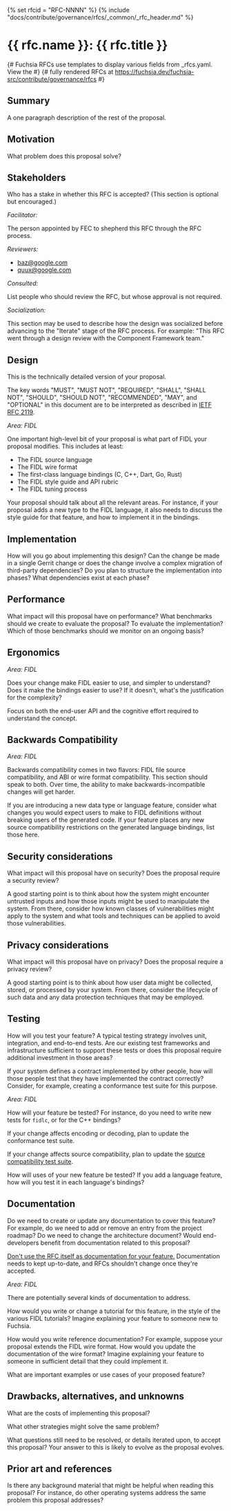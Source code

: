 <!-- mdformat off(templates not supported) -->
{% set rfcid = "RFC-NNNN" %} <!-- TODO: DO NOT SUBMIT, update number -->
{% include "docs/contribute/governance/rfcs/_common/_rfc_header.md" %}
# {{ rfc.name }}: {{ rfc.title }}
{# Fuchsia RFCs use templates to display various fields from _rfcs.yaml. View the #}
{# fully rendered RFCs at https://fuchsia.dev/fuchsia-src/contribute/governance/rfcs #}
<!-- SET the `rfcid` VAR ABOVE. DO NOT EDIT ANYTHING ELSE ABOVE THIS LINE. -->

<!-- mdformat on -->

<!-- This should begin with an H2 element (for example, ## Summary).-->

## Summary

A one paragraph description of the rest of the proposal.

## Motivation

What problem does this proposal solve?

## Stakeholders

Who has a stake in whether this RFC is accepted? (This section is optional but
encouraged.)

_Facilitator:_

The person appointed by FEC to shepherd this RFC through the RFC
process.

_Reviewers:_

- baz@google.com
- quux@google.com

_Consulted:_

List people who should review the RFC, but whose approval is not required.


_Socialization:_

This section may be used to describe how the design was socialized before
advancing to the "Iterate" stage of the RFC process. For example: "This RFC went
through a design review with the Component Framework team."

## Design

This is the technically detailed version of your proposal.

The key words "MUST", "MUST NOT", "REQUIRED", "SHALL", "SHALL NOT", "SHOULD",
"SHOULD NOT", "RECOMMENDED", "MAY", and "OPTIONAL" in this document are to be
interpreted as described in
[IETF RFC 2119](https://tools.ietf.org/html/rfc2119).

_Area: FIDL_

One important high-level bit of your proposal is what part of FIDL your proposal
modifies. This includes at least:

*   The FIDL source language
*   The FIDL wire format
*   The first-class language bindings (C, C++, Dart, Go, Rust)
*   The FIDL style guide and API rubric
*   The FIDL tuning process

Your proposal should talk about all the relevant areas. For instance, if your
proposal adds a new type to the FIDL language, it also needs to discuss the
style guide for that feature, and how to implement it in the bindings.

## Implementation

How will you go about implementing this design? Can the change be made in a
single Gerrit change or does the change involve a complex migration of
third-party dependencies? Do you plan to structure the implementation into
phases? What dependencies exist at each phase?

## Performance

What impact will this proposal have on performance? What benchmarks should we
create to evaluate the proposal? To evaluate the implementation? Which of those
benchmarks should we monitor on an ongoing basis?

## Ergonomics

_Area: FIDL_

Does your change make FIDL easier to use, and simpler to understand? Does it
make the bindings easier to use? If it doesn't, what's the justification for the
complexity?

Focus on both the end-user API and the cognitive effort required to understand
the concept.

## Backwards Compatibility

_Area: FIDL_

Backwards compatibility comes in two flavors: FIDL file source compatibility,
and ABI or wire format compatibility. This section should speak to both. Over
time, the ability to make backwards-incompatible changes will get harder.

If you are introducing a new data type or language feature, consider what
changes you would expect users to make to FIDL definitions without breaking
users of the generated code. If your feature places any new source compatibility
restrictions on the generated language bindings, list those here.

## Security considerations

What impact will this proposal have on security? Does the proposal require a
security review?

A good starting point is to think about how the system might encounter untrusted
inputs and how those inputs might be used to manipulate the system. From there,
consider how known classes of vulnerabilities might apply to the system and what
tools and techniques can be applied to avoid those vulnerabilities.

## Privacy considerations

What impact will this proposal have on privacy? Does the proposal require a
privacy review?

A good starting point is to think about how user data might be collected,
stored, or processed by your system. From there, consider the lifecycle of such
data and any data protection techniques that may be employed.

## Testing

How will you test your feature? A typical testing strategy involves unit,
integration, and end-to-end tests. Are our existing test frameworks and
infrastructure sufficient to support these tests or does this proposal require
additional investment in those areas?

If your system defines a contract implemented by other people, how will those
people test that they have implemented the contract correctly? Consider, for
example, creating a conformance test suite for this purpose.

_Area: FIDL_

How will your feature be tested? For instance, do you need to write new tests
for `fidlc`, or for the C++ bindings?

If your change affects encoding or decoding, plan to update the conformance test
suite.

If your change affects source compatibility, plan to update the
[source compatibility test suite](/src/tests/fidl/source_compatibility).

How will uses of your new feature be tested? If you add a language feature, how
will you test it in each language's bindings?

## Documentation

Do we need to create or update any documentation to cover this feature? For
example, do we need to add or remove an entry from the project roadmap? Do we
need to change the architecture document? Would end-developers benefit from
documentation related to this proposal?

[Don't use the RFC itself as documentation for your feature.][rfcs-vs-docs]
Documentation needs to kept up-to-date, and RFCs shouldn't change once they're
accepted.

[rfcs-vs-docs]: best_practices.md#rfcs-vs-docs

_Area: FIDL_

There are potentially several kinds of documentation to address.

How would you write or change a tutorial for this feature, in the style of the
various FIDL tutorials? Imagine explaining your feature to someone new to
Fuchsia.

How would you write reference documentation? For example, suppose your proposal
extends the FIDL wire format. How would you update the documentation of the wire
format? Imagine explaining your feature to someone in sufficient detail that
they could implement it.

What are important examples or use cases of your proposed feature?

## Drawbacks, alternatives, and unknowns

What are the costs of implementing this proposal?

What other strategies might solve the same problem?

What questions still need to be resolved, or details iterated upon, to accept
this proposal? Your answer to this is likely to evolve as the proposal evolves.

## Prior art and references

Is there any background material that might be helpful when reading this
proposal? For instance, do other operating systems address the same problem this
proposal addresses?
